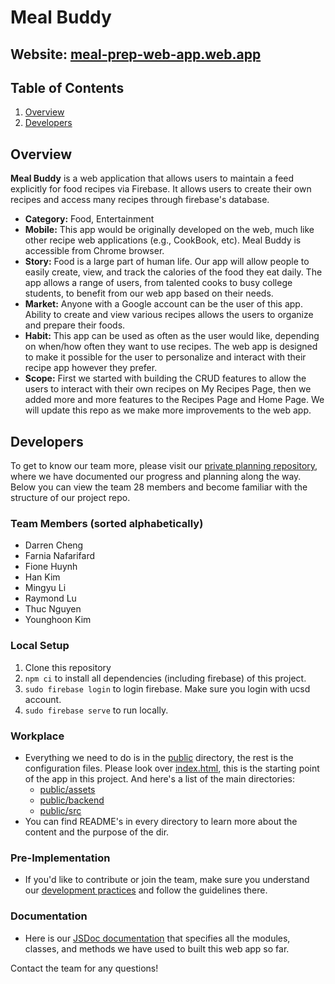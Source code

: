 # Meal Buddy
## Website: [meal-prep-web-app.web.app](https://meal-prep-web-app.web.app/)

## Table of Contents
1. [Overview](#Overview)
2. [Developers](#Developers)

## Overview
**Meal Buddy** is a web application that allows users to maintain a feed explicitly for food recipes via Firebase. It allows users to create their own recipes and access many recipes through firebase's database.

- **Category:** Food, Entertainment
- **Mobile:** This app would be originally developed on the web, much like other recipe web applications (e.g., CookBook, etc). Meal Buddy is accessible from Chrome browser.
- **Story:** Food is a large part of human life. Our app will allow people to easily create, view, and track the calories of the food they eat daily. The app allows a range of users, from talented cooks to busy college students, to benefit from our web app based on their needs.
- **Market:** Anyone with a Google account can be the user of this app. Ability to create and view various recipes allows the users to organize and prepare their foods.
- **Habit:** This app can be used as often as the user would like, depending on when/how often they want to use recipes. The web app is designed to make it possible for the user to personalize and interact with their recipe app however they prefer.
- **Scope:** First we started with building the CRUD features to allow the users to interact with their own recipes on My Recipes Page, then we added more and more features to the Recipes Page and Home Page. We will update this repo as we make more improvements to the web app.

## Developers
To get to know our team more, please visit our [private planning repository](https://github.com/cse110-fa21-group28/cse110-fa21-group28), where we have documented our progress and planning along the way. Below you can view the team 28 members and become familiar with the structure of our project repo.

### Team Members (sorted alphabetically)
- Darren Cheng
- Farnia Nafarifard
- Fione Huynh
- Han Kim
- Mingyu Li
- Raymond Lu
- Thuc Nguyen
- Younghoon Kim

### Local Setup
1. Clone this repository
2. `npm ci` to install all dependencies (including firebase) of this project.
3. `sudo firebase login` to login firebase. Make sure you login with ucsd account.
4. `sudo firebase serve` to run locally.

### Workplace
- Everything we need to do is in the [public](https://github.com/cse110-fa21-group28/meal-buddy/tree/main/public) directory, the rest is the configuration files. Please look over [index.html](https://github.com/cse110-fa21-group28/meal-buddy/blob/main/public/index.html), this is the starting point of the app in this project. And here's a list of the main directories:
  + [public/assets](https://github.com/cse110-fa21-group28/meal-buddy/tree/main/public/assets)
  + [public/backend](https://github.com/cse110-fa21-group28/meal-buddy/tree/main/public/backend)
  + [public/src](https://github.com/cse110-fa21-group28/meal-buddy/tree/main/public/src)
- You can find README's in every directory to learn more about the content and the purpose of the dir.

### Pre-Implementation
- If you'd like to contribute or join the team, make sure you understand our [development practices](https://docs.google.com/document/d/1dFS2DS8PwIx1vWgwY4m3hb6lBa2rxWlP7e4EZS3B-WE/edit) and follow the guidelines there.

### Documentation
- Here is our [JSDoc documentation](https://cse110-fa21-group28.github.io/meal-buddy/) that specifies all the modules, classes, and methods we have used to built this web app so far.

Contact the team for any questions!
